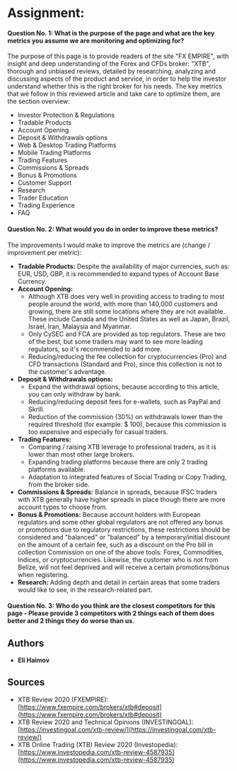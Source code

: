 # Assignment:


#### Question No. 1: What is the purpose of the page and what are the key metrics you assume we are monitoring and optimizing for?
The purpose of this page is to provide readers of the site "FX EMPIRE", with insight and deep understanding of the Forex and CFDs broker: "XTB", thorough and unbiased reviews, detailed by researching, analyzing and discussing aspects of the product and service, in order to help the investor understand whether this is the right broker for his needs.
The key metrics that we follow in this reviewed article and take care to optimize them, are the section overview:
- Investor Protection & Regulations
- Tradable Products
- Account Opening
- Deposit & Withdrawals options
- Web & Desktop Trading Platforms
- Mobile Trading Platforms
- Trading Features
- Commissions & Spreads
- Bonus & Promotions
- Customer Support
- Research
- Trader Education
- Trading Experience
- FAQ

#### Question No. 2: What would you do in order to improve these metrics?
The improvements I would make to improve the metrics are (change / improvement per metric):
- **Tradable Products:** Despite the availability of major currencies, such as: EUR, USD, GBP, it is recommended to expand types of Account Base Currency.
- **Account Opening:** 
  * Although XTB does very well in providing access to trading to most people around the world, with more than 140,000 customers and growing, there are still some locations where they are not available. These include Canada and the United States as well as Japan, Brazil, Israel, Iran, Malaysia and Myanmar.
  * Only CySEC and FCA are provided as top regulators. These are two of the best, but some traders may want to see more leading regulators, so it's recommended to add more.
  * Reducing/reducing the fee collection for cryptocurrencies (Pro) and CFD transactions (Standard and Pro), since this collection is not to the customer's advantage.
- **Deposit & Withdrawals options:** 
  * Expand the withdrawal options, because according to this article, you can only withdraw by bank.
  * Reducing/reducing deposit fees for e-wallets, such as PayPal and Skrill.
  * Reduction of the commission (30%) on withdrawals lower than the required threshold (for example: $ 100), because this commission is too expensive and especially for casual traders.
- **Trading Features:**
  * Comparing / raising XTB leverage to professional traders, as it is lower than most other large brokers.
  * Expanding trading platforms because there are only 2 trading platforms available.
  * Adaptation to integrated features of Social Trading or Copy Trading, from the broker side.
- **Commissions & Spreads:** Balance in spreads, because IFSC traders with XTB generally have higher spreads in place though there are more account types to choose from.
- **Bonus & Promotions:** Because account holders with European regulators and some other global regulators are not offered any bonus or promotions due to regulatory restrictions, these restrictions should be considered and "balanced" or "balanced" by a temporary/initial discount on the amount of a certain fee, such as a discount on the Pro bill in collection Commission on one of the above tools: Forex, Commodities, Indices, or cryptocurrencies. Likewise, the customer who is not from Belize, will not feel deprived and will receive a certain promotions/bonus when registering.
- **Research:** Adding depth and detail in certain areas that some traders would like to see, in the research-related part.

#### Question No. 3: Who do you think are the closest competitors for this page - Please provide 3 competitors with 2 things each of them does better and 2 things they do worse than us.


## Authors

* **Eli Haimov**


## Sources

* XTB Review 2020 (FXEMPIRE): [https://www.fxempire.com/brokers/xtb#deposit](https://www.fxempire.com/brokers/xtb#deposit)
* XTB Review 2020 and Technical Opinions (INVESTINGOAL): [https://investingoal.com/xtb-review/](https://investingoal.com/xtb-review/)
* XTB Online Trading (XTB) Review 2020 (Investopedia): [https://www.investopedia.com/xtb-review-4587935](https://www.investopedia.com/xtb-review-4587935)
